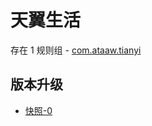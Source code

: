 # 天翼生活

存在 1 规则组 - [com.ataaw.tianyi](/src/apps/com.ataaw.tianyi.ts)

## 版本升级

- [快照-0](https://i.gkd.li/import/13327303)
